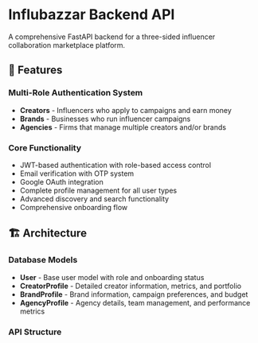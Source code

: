 # Influbazzar Backend API

A comprehensive FastAPI backend for a three-sided influencer collaboration marketplace platform.

## 🚀 Features

### Multi-Role Authentication System
- **Creators** - Influencers who apply to campaigns and earn money
- **Brands** - Businesses who run influencer campaigns  
- **Agencies** - Firms that manage multiple creators and/or brands

### Core Functionality
- JWT-based authentication with role-based access control
- Email verification with OTP system
- Google OAuth integration
- Complete profile management for all user types
- Advanced discovery and search functionality
- Comprehensive onboarding flow

## 🏗️ Architecture

### Database Models
- **User** - Base user model with role and onboarding status
- **CreatorProfile** - Detailed creator information, metrics, and portfolio
- **BrandProfile** - Brand information, campaign preferences, and budget
- **AgencyProfile** - Agency details, team management, and performance metrics

### API Structure